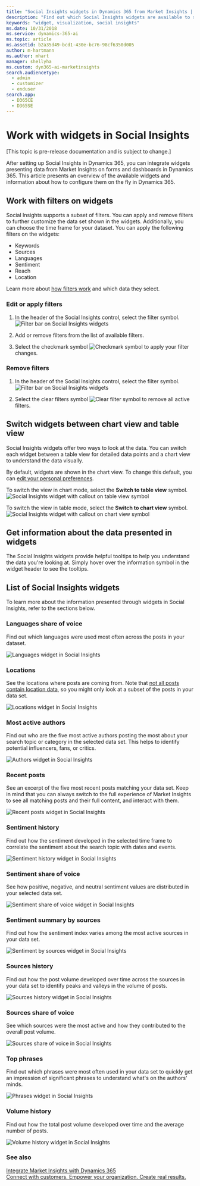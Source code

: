 ```yaml
---
title: "Social Insights widgets in Dynamics 365 from Market Insights | Microsoft Docs"
description: "Find out which Social Insights widgets are available to show on forms in Dynamics 365."
keywords: "widget, visualization, social insights"
ms.date: 10/31/2018
ms.service: dynamics-365-ai
ms.topic: article
ms.assetid: b2a35d49-bcd1-430e-bc76-98cf6350d005
author: m-hartmann
ms.author: mhart
manager: shellyha
ms.custom: dyn365-ai-marketinsights
search.audienceType: 
  - admin
  - customizer
  - enduser
search.app: 
  - D365CE
  - D365SE
---
```


# Work with widgets in Social Insights

[This topic is pre-release documentation and is subject to change.]

After setting up Social Insights in Dynamics 365, you can integrate widgets presenting data from Market Insights on forms and dashboards in Dynamics 365. This article presents an overview of the available widgets and information about how to configure them on the fly in Dynamics 365.

## Work with filters on widgets

Social Insights supports a subset of filters. You can apply and remove filters to further customize the data set shown in the widgets. Additionally, you can choose the time frame for your dataset. You can apply the following filters on the widgets: 
-	Keywords
-	Sources
-	Languages
-	Sentiment
-	Reach
-	Location

Learn more about [how filters work](use-filters.md) and which data they select.

### Edit or apply filters

1.	In the header of the Social Insights control, select the filter symbol. 
    ![Filter bar on Social Insights widgets](media/filters-header-social-insights.png "The filter bar and symbol")
 
2.	Add or remove filters from the list of available filters.

3.	Select the checkmark symbol ![Checkmark symbol](media/check-icon.png) to apply your filter changes.

### Remove filters

1.	In the header of the Social Insights control, select the filter symbol.
    ![Filter bar on Social Insights widgets](media/filters-header-social-insights.png "The filter bar and symbol")
 
2.	Select the clear filters symbol ![Clear filter symbol](media/clear-filters-icon.png) to remove all active filters.

## Switch widgets between chart view and table view

Social Insights widgets offer two ways to look at the data. You can switch each widget between a table view for detailed data points and a chart view to understand the data visually.   

By default, widgets are shown in the chart view. To change this default, you can [edit your personal preferences](user-preferences.md). 

To switch the view in chart mode, select the **Switch to table view** symbol. 
![Social Insights widget with callout on table view symbol](media/table-view-social-insights.png "The Switch to table view symbol") 

To switch the view in table mode, select the **Switch to chart view** symbol.
![Social Insights widget with callout on chart view symbol](media/chart-view-social-insights.png "The Switch to chart view symbol")

## Get information about the data presented in widgets

The Social Insights widgets provide helpful tooltips to help you understand the data you're looking at. Simply hover over the information symbol in the widget header to see the tooltips.

## List of Social Insights widgets

To learn more about the information presented through widgets in Social Insights, refer to the sections below. 

### Languages share of voice

Find out which languages were used most often across the posts in your dataset. 

![Languages widget in Social Insights](media/languages-widget-social-insights.png "Screenshot of languages used most often")

### Locations

See the locations where posts are coming from. Note that [not all posts contain location data](understand-filters.md#location), so you might only look at a subset of the posts in your data set. 

![Locations widget in Social Insights](media/locations-widget-social-insights.png "Screenshot of post locations")

### Most active authors

Find out who are the five most active authors posting the most about your search topic or category in the selected data set. This helps to identify potential influencers, fans, or critics.

![Authors widget in Social Insights](media/authors-widget-social-insights.png "Screenshot of most active authors")

### Recent posts

See an excerpt of the five most recent posts matching your data set. Keep in mind that you can always switch to the full experience of Market Insights to see all matching posts and their full content, and interact with them.

![Recent posts widget in Social Insights](media/recent-posts-widget-social-insights.png "Screenshot of recent posts")

### Sentiment history

Find out how the sentiment developed in the selected time frame to correlate the sentiment about the search topic with dates and events.

![Sentiment history widget in Social Insights](media/sentiment-history-widget-social-insights.png "Screenshot of sentiment history")

### Sentiment share of voice

See how positive, negative, and neutral sentiment values are distributed in your selected data set. 

![Sentiment share of voice widget in Social Insights](media/sentiment-widget-social-insights.png "Screenshot of sentiment")

### Sentiment summary by sources

Find out how the sentiment index varies among the most active sources in your data set. 

![Sentiment by sources widget in Social Insights](media/sentiment-by-source-widget-social-insights.png "Screenshot of sentiment by sources")

### Sources history

Find out how the post volume developed over time across the sources in your data set to identify peaks and valleys in the volume of posts. 

![Sources history widget in Social Insights](media/sources-history-widget-social-insights.png "Screenshot of sources history")

### Sources share of voice

See which sources were the most active and how they contributed to the overall post volume. 

![Sources share of voice in Social Insights](media/sources-widget-social-insights.png "Screenshot of most active sources")

### Top phrases

Find out which phrases were most often used in your data set to quickly get an impression of significant phrases to understand what's on the authors' minds. 

![Phrases widget in Social Insights](media/phrases-widget-social-insights.png "Screenshot of top phrases")

### Volume history

Find out how the total post volume developed over time and the average number of posts. 

![Volume history widget in Social Insights](media/volume-widget-social-insights.png "Screenshot of volume history")

### See also

[Integrate Market Insights with Dynamics 365](integrate-widgets-dynamics-365.md)  
[Connect with customers. Empower your organization. Create real results.](overview.md)    
